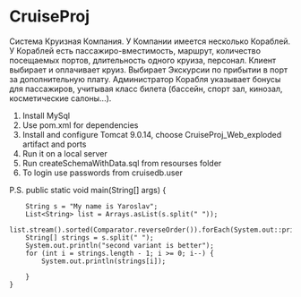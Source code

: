 # CruiseProj

Система Круизная Компания. У Компании имеется несколько
Кораблей. У Кораблей есть пассажиро-вместимость, маршрут, количество
посещаемых портов, длительность одного круиза, персонал. Клиент
выбирает и оплачивает круиз. Выбирает Экскурсии по прибытии в порт за
дополнительную плату. Администратор Корабля указывает бонусы для
пассажиров, учитывая класс билета (бассейн, спорт зал, кинозал,
косметические салоны...).

1. Install MySql
2. Use pom.xml for dependencies
3. Install and configure Tomcat 9.0.14, choose CruiseProj_Web_exploded artifact and ports
4. Run it on a local server
5. Run createSchemaWithData.sql from resourses folder
6. To login use passwords from cruisedb.user

P.S.
 public static void main(String[] args) {

        String s = "My name is Yaroslav";
        List<String> list = Arrays.asList(s.split(" "));
        list.stream().sorted(Comparator.reverseOrder()).forEach(System.out::println);
        String[] strings = s.split(" ");
        System.out.println("second variant is better");
        for (int i = strings.length - 1; i >= 0; i--) {
            System.out.println(strings[i]);

        }
    }
